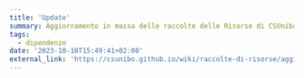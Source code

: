 ```yaml
---
title: 'Update'
summary: Aggiornamento in massa delle raccolte delle Risorse di CSUnibo
tags:
  - dipendenze
date: '2023-10-10T15:49:41+02:00'
external_link: 'https://csunibo.github.io/wiki/raccolte-di-risorse/aggiornare-le-raccolte-in-massa/'
---
```


